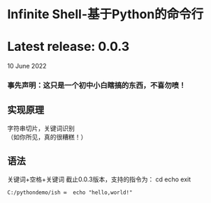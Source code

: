 # Infinite Shell-基于Python的命令行
<p>
<h1> Latest release: 0.0.3</h1>
10 June 2022
</p>
 

### 事先声明：这只是一个初中小白瞎搞的东西，不喜勿喷！
## 实现原理
字符串切片，关键词识别  
（如你所见，真的很糟糕！）
## 语法
关键词+空格+关键词
截止0.0.3版本，支持的指令为：
cd echo exit

```shell
C:/pythondemo/ish ∞  echo "hello,world!"
```



